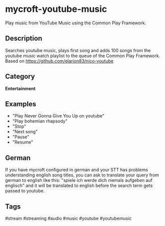 # mycroft-youtube-music
Play music from YouTube Music using the Common Play Framework.

## Description
Searches youtube music, plays first song and adds 100 songs from the youtube music watch playlist to the queue of the Common Play Framework.<br>
Based on https://github.com/elarion83/nico-youtube

## Category
**Entertainment**

## Examples
* "Play Never Gonna Give You Up on youtube"
* "Play bohemian rhapsody"
* "Stop"
* "Next song"
* "Pause"
* "Resume"

## German
If you have mycroft configured in german and your STT has problems understanding english song titles, you can ask to translate your query from german to english like this: "spiele ich werde dich niemals aufgeben auf englisch" and it will be translated to english before the search term gets passed to youtube.

## Tags
#stream
#streaming
#audio
#music
#youtube
#youtubemusic
